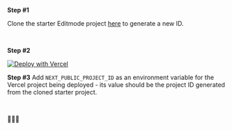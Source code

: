 **Step #1**

Clone the starter Editmode project <a href="https://app.editmode.com/projects/prj_Y5HfCBS4rqZg/clone" target="_blanl">here</a> to generate a new ID.

<br/>

**Step #2**

[![Deploy with Vercel](https://vercel.com/button)](https://vercel.com/new/git/external?repository-url=https%3A%2F%2Fgithub.com%2Feditmodelabs%2Fmsiab%2Ftree%2Flagos%2Fthemes%2Flagos)

**Step #3**
Add `NEXT_PUBLIC_PROJECT_ID` as an environment variable for the Vercel project being deployed - its value should be the project ID generated from the cloned starter project.

<br/>

🚀🚀🚀
